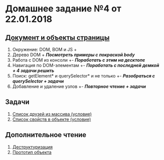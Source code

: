 # Домашнее задание №4 от 22.01.2018

## [Документ и объекты страницы](https://learn.javascript.ru/document)
1. Окружение: DOM, BOM и JS +
2. Дерево DOM + ***Посмотреть примеры с покраской body***
3. Работа с DOM из консоли +- ***Поработать с этим на десктопе***
4. Навигация по DOM-элементам +- ***Поработать с последней демкой + 4 задачи решить***
5. Поиск: getElement* и querySelector* и не только +- ***Разобраться с querySelector + задачи***
6. Добавление и удаление узлов +- ***Повторное чтение + задачи***

## Задачи
1. [Список друзей из массива (условие)](https://plnkr.co/edit/ZHh2lwzPzHfBCZjW05cK?p=preview)
2. [Список свойств в объекте (условие)](https://plnkr.co/edit/c5NJZLmH0rTyMY5nWwAe?p=preview)

## Дополнительное чтение
1. [Деструктуризация](https://learn.javascript.ru/destructuring)
2. [Прототип объекта](https://learn.javascript.ru/prototype)

